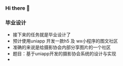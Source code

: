 ### Hi there 👋




### 毕业设计
- 接下来的任务就是毕业设计了
- 预计使用uniapp 开发一款h5 及 wx小程序的图文社区
- 准确的来说是给摄影协会内部分享图片的一个社区
- 题目：基于uniapp开发的摄影协会系统的设计与实现
- 

<!--
**hyxieshi/hyxieshi** is a ✨ _special_ ✨ repository because its `README.md` (this file) appears on your GitHub profile.

Here are some ideas to get you started:

- 🔭 I’m currently working on ...
- 🌱 I’m currently learning ...
- 👯 I’m looking to collaborate on ...
- 🤔 I’m looking for help with ...
- 💬 Ask me about ...
- 📫 How to reach me: ...
- 😄 Pronouns: ...
- ⚡ Fun fact: ...
-->

